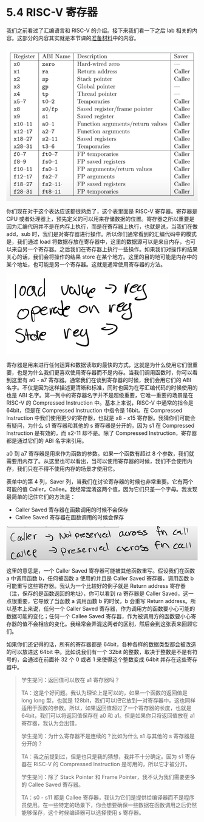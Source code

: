 # 5.4 RISC-V 寄存器

我们之前看过了汇编语言和 RISC-V 的介绍。接下来我们看一下之后 lab 相关的内容。这部分的内容其实就是本节课的[准备材料](https://pdos.csail.mit.edu/6.828/2020/readings/riscv-calling.pdf)中的内容。

![](<../assets/image (785).png>)

你们现在对于这个表达应该都很熟悉了，这个表里面是 RISC-V 寄存器。寄存器是 CPU 或者处理器上，预先定义的可以用来存储数据的位置。寄存器之所以重要是因为汇编代码并不是在内存上执行，而是在寄存器上执行，也就是说，当我们在做 add，sub 时，我们是对寄存器进行操作。所以你们通常看到的汇编代码中的模式是，我们通过 load 将数据存放在寄存器中，这里的数据源可以是来自内存，也可以来自另一个寄存器。之后我们在寄存器上执行一些操作。如果我们对操作的结果关心的话，我们会将操作的结果 store 在某个地方。这里的目的地可能是内存中的某个地址，也可能是另一个寄存器。这就是通常使用寄存器的方法。

![](<../assets/image (658).png>)

寄存器是用来进行任何运算和数据读取的最快的方式，这就是为什么使用它们很重要，也是为什么我们更喜欢使用寄存器而不是内存。当我们调用函数时，你可以看到这里有 a0 - a7 寄存器。通常我们在谈到寄存器的时候，我们会用它们的 ABI 名字。不仅是因为这样描述更清晰和标准，同时也因为在写汇编代码的时候使用的也是 ABI 名字。第一列中的寄存器名字并不是超级重要，它唯一重要的场景是在 RISC-V 的 Compressed Instruction 中。基本上来说，RISC-V 中通常的指令是 64bit，但是在 Compressed Instruction 中指令是 16bit。在 Compressed Instruction 中我们使用更少的寄存器，也就是 x8 - x15 寄存器。我猜你们可能会有疑问，为什么 s1 寄存器和其他的 s 寄存器是分开的，因为 s1 在 Compressed Instruction 是有效的，而 s2-11 却不是。除了 Compressed Instruction，寄存器都是通过它们的 ABI 名字来引用。

a0 到 a7 寄存器是用来作为函数的参数。如果一个函数有超过 8 个参数，我们就需要用内存了。从这里也可以看出，当可以使用寄存器的时候，我们不会使用内存，我们只在不得不使用内存的场景才使用它。

表单中的第 4 列，Saver 列，当我们在讨论寄存器的时候也非常重要。它有两个可能的值 Caller，Callee。我经常混淆这两个值，因为它们只差一个字母。我发现最简单的记住它们的方法是：

- Caller Saved 寄存器在函数调用的时候不会保存
- Callee Saved 寄存器在函数调用的时候会保存

![](<../assets/image (710).png>)

这里的意思是，一个 Caller Saved 寄存器可能被其他函数重写。假设我们在函数 a 中调用函数 b，任何被函数 a 使用的并且是 Caller Saved 寄存器，调用函数 b 可能重写这些寄存器。我认为一个比较好的例子就是 Return address 寄存器（注，保存的是函数返回的地址），你可以看到 ra 寄存器是 Caller Saved，这一点很重要，它导致了当函数 a 调用函数 b 的时侯，b 会重写 Return address。所以基本上来说，任何一个 Caller Saved 寄存器，作为调用方的函数要小心可能的数据可能的变化；任何一个 Callee Saved 寄存器，作为被调用方的函数要小心寄存器的值不会相应的变化。我经常会弄混这两者的区别，然后会到这张表来回顾它们。

如果你们还记得的话，所有的寄存器都是 64bit，各种各样的数据类型都会被改造的可以放进这 64bit 中。比如说我们有一个 32bit 的整数，取决于整数是不是有符号的，会通过在前面补 32 个 0 或者 1 来使得这个整数变成 64bit 并存在这些寄存器中。

> 学生提问：返回值可以放在 a1 寄存器吗？
>
> TA：这是个好问题。我认为理论上是可以的，如果一个函数的返回值是 long long 型，也就是 128bit，我们可以把它放到一对寄存器中。这也同样适用于函数的参数。所以，如果返回值超过了一个寄存器的长度，也就是 64bit，我们可以将返回值保存在 a0 和 a1。但是如果你只将返回值放在 a1 寄存器，我认为会出错。
>
> 学生提问：为什么寄存器不是连续的？比如为什么 s1 与其他的 s 寄存器是分开的？
>
> TA：我之前提到过，但是也只是我的猜想，我并不十分确定。因为 s1 寄存器在 RISC-V 的 Compressed Instruction 是可用的，所以它才被分开。
>
> 学生提问：除了 Stack Pointer 和 Frame Pointer，我不认为我们需要更多的 Callee Saved 寄存器。
>
> TA：s0 - s11 都是 Callee 寄存器，我认为它们是提供给编译器而不是程序员使用。在一些特定的场景下，你会想要确保一些数据在函数调用之后仍然能够保存，这个时候编译器可以选择使用 s 寄存器。
